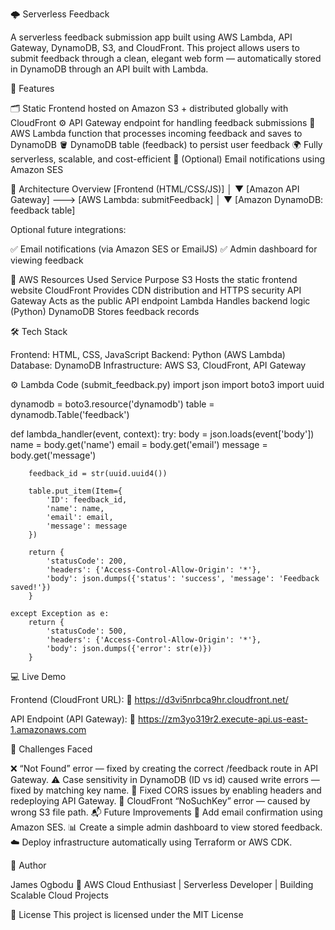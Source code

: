 🌩️ Serverless Feedback

A serverless feedback submission app built using AWS Lambda, API Gateway, DynamoDB, S3, and CloudFront.
This project allows users to submit feedback through a clean, elegant web form — automatically stored in DynamoDB through an API built with Lambda.

🚀 Features

🗂️ Static Frontend hosted on Amazon S3 + distributed globally with CloudFront
⚙️ API Gateway endpoint for handling feedback submissions
🧠 AWS Lambda function that processes incoming feedback and saves to DynamoDB
🪣 DynamoDB table (feedback) to persist user feedback
🌍 Fully serverless, scalable, and cost-efficient
💌 (Optional) Email notifications using Amazon SES

🧠 Architecture Overview
[Frontend (HTML/CSS/JS)] 
       │
       ▼
[Amazon API Gateway]  --->  [AWS Lambda: submitFeedback]
       │
       ▼
[Amazon DynamoDB: feedback table]


Optional future integrations:

✅ Email notifications (via Amazon SES or EmailJS)
✅ Admin dashboard for viewing feedback

🧩 AWS Resources Used
Service	Purpose
S3	Hosts the static frontend website
CloudFront	Provides CDN distribution and HTTPS security
API Gateway	Acts as the public API endpoint
Lambda	Handles backend logic (Python)
DynamoDB	Stores feedback records

🛠️ Tech Stack

Frontend: HTML, CSS, JavaScript
Backend: Python (AWS Lambda)
Database: DynamoDB
Infrastructure: AWS S3, CloudFront, API Gateway

⚙️ Lambda Code (submit_feedback.py)
import json
import boto3
import uuid

dynamodb = boto3.resource('dynamodb')
table = dynamodb.Table('feedback')

def lambda_handler(event, context):
    try:
        body = json.loads(event['body'])
        name = body.get('name')
        email = body.get('email')
        message = body.get('message')

        feedback_id = str(uuid.uuid4())

        table.put_item(Item={
            'ID': feedback_id,
            'name': name,
            'email': email,
            'message': message
        })

        return {
            'statusCode': 200,
            'headers': {'Access-Control-Allow-Origin': '*'},
            'body': json.dumps({'status': 'success', 'message': 'Feedback saved!'})
        }

    except Exception as e:
        return {
            'statusCode': 500,
            'headers': {'Access-Control-Allow-Origin': '*'},
            'body': json.dumps({'error': str(e)})
        }

💻 Live Demo

Frontend (CloudFront URL):
🔗 https://d3vi5nrbca9hr.cloudfront.net/

API Endpoint (API Gateway):
🔗 https://zm3yo319r2.execute-api.us-east-1.amazonaws.com


🧩 Challenges Faced

❌ “Not Found” error — fixed by creating the correct /feedback route in API Gateway.
⚠️ Case sensitivity in DynamoDB (ID vs id) caused write errors — fixed by matching key name.
🔄 Fixed CORS issues by enabling headers and redeploying API Gateway.
📁 CloudFront “NoSuchKey” error — caused by wrong S3 file path.
📬 Future Improvements
💌 Add email confirmation using Amazon SES.
📊 Create a simple admin dashboard to view stored feedback.
☁️ Deploy infrastructure automatically using Terraform or AWS CDK.

📘 Author

James Ogbodu
💼 AWS Cloud Enthusiast | Serverless Developer | Building Scalable Cloud Projects

🪪 License
This project is licensed under the MIT License
